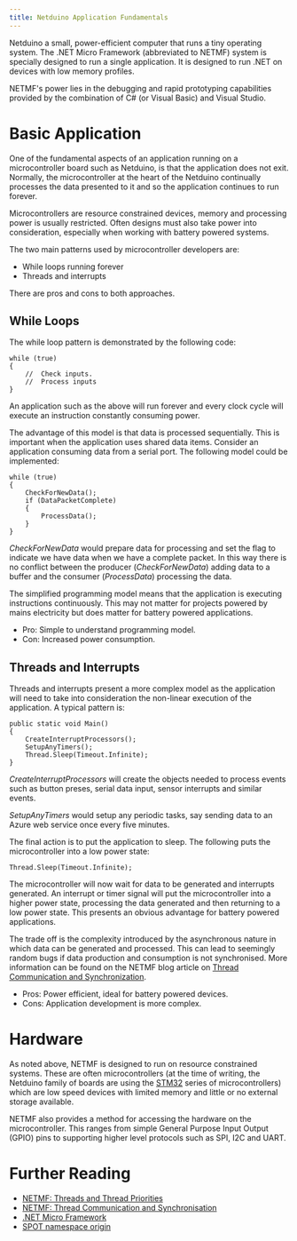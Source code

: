 ```yaml
---
title: Netduino Application Fundamentals
---
```

Netduino a small, power-efficient computer that runs a tiny operating system. The .NET Micro Framework (abbreviated to NETMF) system is specially designed to run a single application.  It is designed to run .NET on devices with low memory profiles.NETMF's power lies in the debugging and rapid prototyping capabilities provided by the combination of C# (or Visual Basic) and Visual Studio.# Basic ApplicationOne of the fundamental aspects of an application running on a microcontroller board such as Netduino, is that the application does not exit.  Normally, the microcontroller at the heart of the Netduino continually processes the data presented to it and so the application continues to run forever.Microcontrollers are resource constrained devices, memory and processing power is usually restricted.  Often designs must also take power into consideration, especially when working with battery powered systems.The two main patterns used by microcontroller developers are:- While loops running forever- Threads and interruptsThere are pros and cons to both approaches.## While LoopsThe while loop pattern is demonstrated by the following code:```CSharpwhile (true){    //  Check inputs.    //  Process inputs}```An application such as the above will run forever and every clock cycle will execute an instruction constantly consuming power.The advantage of this model is that data is processed sequentially.  This is important when the application uses shared data items.  Consider an application consuming data from a serial port.  The following model could be implemented:```CSharpwhile (true){    CheckForNewData();    if (DataPacketComplete)    {        ProcessData();    }}```_CheckForNewData_ would prepare data for processing and set the flag to indicate we have data when we have a complete packet.  In this way there is no conflict between the producer (_CheckForNewData_) adding data to a buffer and the consumer (_ProcessData_) processing the data.The simplified programming model means that the application is executing instructions continuously.  This may not matter for projects powered by mains electricity but does matter for battery powered applications.

- Pro: Simple to understand programming model.
- Con: Increased power consumption.## Threads and InterruptsThreads and interrupts present a more complex model as the application will need to take into consideration the non-linear execution of the application.  A typical pattern is:```CSharppublic static void Main(){    CreateInterruptProcessors();    SetupAnyTimers();    Thread.Sleep(Timeout.Infinite);}```_CreateInterruptProcessors_ will create the objects needed to process events such as button preses, serial data input, sensor interrupts and similar events._SetupAnyTimers_ would setup any periodic tasks, say sending data to an Azure web service once every five minutes.The final action is to put the application to sleep.  The following puts the microcontroller into a low power state:```CSharpThread.Sleep(Timeout.Infinite);```The microcontroller will now wait for data to be generated and interrupts generated.  An interrupt or timer signal will put the microcontroller into a higher power state, processing the data generated and then returning to a low power state.  This presents an obvious advantage for battery powered applications.The trade off is the complexity introduced by the asynchronous nature in which data can be generated and processed.  This can lead to seemingly random bugs if data production and consumption is not synchronised.  More information can be found on the NETMF blog article on [Thread Communication and Synchronization](https://blogs.msdn.microsoft.com/netmfteam/2011/02/01/thread-communication-and-synchronization/).

- Pros: Power efficient, ideal for battery powered devices.
- Cons: Application development is more complex.# HardwareAs noted above, NETMF is designed to run on resource constrained systems.  These are often microcontrollers (at the time of writing, the Netduino family of boards are using the [STM32](http://www.st.com/en/microcontrollers/stm32-32-bit-arm-cortex-mcus.html?querycriteria=productId=SC1169) series of microcontrollers) which are low speed devices with limited memory and little or no external storage available.NETMF also provides a method for accessing the hardware on the microcontroller.  This ranges from simple General Purpose Input Output (GPIO) pins to supporting higher level protocols such as SPI, I2C and UART.# Further Reading- [NETMF: Threads and Thread Priorities](https://blogs.msdn.microsoft.com/netmfteam/2011/01/17/threads-and-thread-priorities-in-netmf/)- [NETMF: Thread Communication and Synchronisation](https://blogs.msdn.microsoft.com/netmfteam/2011/02/01/thread-communication-and-synchronization/)- [.NET Micro Framework](NETMF)- [SPOT namespace origin](https://en.wikipedia.org/wiki/Smart_Personal_Objects_Technology)